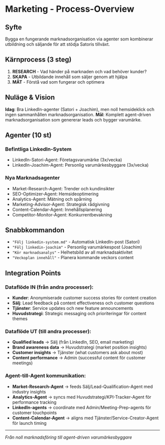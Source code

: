 # Marketing - Process-Overview

## Syfte
Bygga en fungerande marknadsorganisation via agenter som kombinerar utbildning och säljande för att stödja Satoris tillväxt.

## Kärnprocess (3 steg)
1. **RESEARCH** - Vad händer på marknaden och vad behöver kunder?
2. **SKAPA** - Utbildande innehåll som säljer genom att hjälpa
3. **MÄT** - Förstå vad som fungerar och optimera

## Nuläge & Vision
**Idag**: Bra LinkedIn-agenter (Satori + Joachim), men noll hemsideklick och ingen sammanhållen marknadsorganisation.
**Mål**: Komplett agent-driven marknadsorganisation som genererar leads och bygger varumärke.

## Agenter (10 st)
### Befintliga LinkedIn-System
- LinkedIn-Satori-Agent: Företagsvarumärke (3x/vecka)
- LinkedIn-Joachim-Agent: Personlig varumärkesbyggare (3x/vecka)

### Nya Marknadsagenter
- Market-Research-Agent: Trender och kundinsikter
- SEO-Optimizer-Agent: Hemsideoptimering
- Analytics-Agent: Mätning och spårning
- Marketing-Advisor-Agent: Strategisk rådgivning
- Content-Calendar-Agent: Innehållsplanering
- Competitor-Monitor-Agent: Konkurrentbevakning

## Snabbkommandon
- `"Följ linkedin-system.md"` - Automatisk LinkedIn-post (Satori)
- `"Följ linkedin-joachim"` - Personlig varumärkespost (Joachim)
- `"Kör marknadsanalys"` - Helhetsbild av all marknadsaktivitet
- `"Veckoplan innehåll"` - Planera kommande veckors content

## Integration Points

### Dataflöde IN (från andra processer):
- **Kunder**: Anonymiserade customer success stories för content creation
- **Sälj**: Lead feedback på content effectiveness och customer questions  
- **Tjänster**: Service updates och new feature announcements
- **Huvudstrategi**: Strategic messaging och prioriteringar för content themes

### Dataflöde UT (till andra processer):
- **Qualified leads** → Sälj (från LinkedIn, SEO, email marketing)
- **Brand awareness data** → Huvudstrategi (market position insights)
- **Customer insights** → Tjänster (what customers ask about most)
- **Content performance** → Admin (successful content för customer meetings)

### Agent-till-Agent kommunikation:
- **Market-Research-Agent** → feeds Sälj/Lead-Qualification-Agent med industry insights
- **Analytics-Agent** → syncs med Huvudstrategi/KPI-Tracker-Agent för performance tracking
- **LinkedIn-agents** → coordinate med Admin/Meeting-Prep-agents för customer touchpoints
- **Content-Calendar-Agent** → aligns med Tjänster/Service-Creator-Agent för launch timing

---
*Från noll marknadsföring till agent-driven varumärkesbyggare*